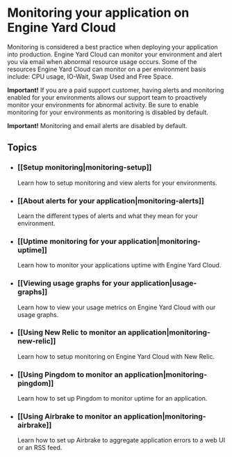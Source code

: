 # Monitoring your application on Engine Yard Cloud


Monitoring is considered a best practice when deploying your application
into production.  Engine Yard Cloud can monitor your environment and alert you via
email when abnormal resource usage occurs. Some of the resources Engine Yard Cloud 
can monitor on a per environment basis include: CPU usage, IO-Wait, Swap 
Used and Free Space. 

**Important!** If you are a paid support customer, having alerts and monitoring enabled
for your environments allows our support team to proactively monitor your
environments for abnormal activity. Be sure to enable monitoring for your 
environments as monitoring is disabled by default.

**Important!** Monitoring and email alerts are disabled by default.

## Topics

* ### [[Setup monitoring|monitoring-setup]]
  Learn how to setup monitoring and view alerts for your environments.
  
* ### [[About alerts for your application|monitoring-alerts]]
  Learn the different types of alerts and what they mean for your environment.  

* ### [[Uptime monitoring for your application|monitoring-uptime]]
  Learn how to monitor your applications uptime with Engine Yard Cloud.

* ### [[Viewing usage graphs for your application|usage-graphs]]
  Learn how to view your usage metrics on Engine Yard Cloud with our usage graphs.

* ### [[Using New Relic to monitor an application|monitoring-new-relic]]
  Learn how to setup monitoring on Engine Yard Cloud with New Relic.

* ### [[Using Pingdom to monitor an application|monitoring-pingdom]]
  Learn how to set up Pingdom to monitor uptime for an application.

* ### [[Using Airbrake to monitor an application|monitoring-airbrake]]
  Learn how to set up Airbrake to aggregate application errors to a web UI or an RSS feed.